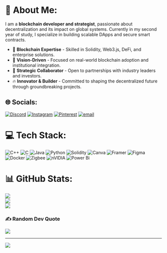 # 💫 About Me:
I am a **blockchain developer and strategist**, passionate about decentralization and its impact on global systems. Currently in my second year of study, I specialize in building scalable DApps and secure smart contracts.

- 🔗 **Blockchain Expertise** - Skilled in Solidity, Web3.js, DeFi, and enterprise solutions.
- 🚀 **Vision-Driven** - Focused on real-world blockchain adoption and institutional integration.
- 🤝 **Strategic Collaborator** - Open to partnerships with industry leaders and investors.
- 🔥 **Innovator & Builder** - Committed to shaping the decentralized future through groundbreaking projects.


## 🌐 Socials:
[![Discord](https://img.shields.io/badge/Discord-%237289DA.svg?logo=discord&logoColor=white)](https://discord.gg/@.kaniika) [![Instagram](https://img.shields.io/badge/Instagram-%23E4405F.svg?logo=Instagram&logoColor=white)](https://instagram.com/@kanekisfav) [![Pinterest](https://img.shields.io/badge/Pinterest-%23E60023.svg?logo=Pinterest&logoColor=white)](https://pinterest.com/@kashhh001) [![email](https://img.shields.io/badge/Email-D14836?logo=gmail&logoColor=white)](mailto:kashishkundu026@gmail.com) 

# 💻 Tech Stack:
![C++](https://img.shields.io/badge/c++-%2300599C.svg?style=for-the-badge&logo=c%2B%2B&logoColor=white) ![C](https://img.shields.io/badge/c-%2300599C.svg?style=for-the-badge&logo=c&logoColor=white) ![Java](https://img.shields.io/badge/java-%23ED8B00.svg?style=for-the-badge&logo=openjdk&logoColor=white) ![Python](https://img.shields.io/badge/python-3670A0?style=for-the-badge&logo=python&logoColor=ffdd54) ![Solidity](https://img.shields.io/badge/Solidity-%23363636.svg?style=for-the-badge&logo=solidity&logoColor=white) ![Canva](https://img.shields.io/badge/Canva-%2300C4CC.svg?style=for-the-badge&logo=Canva&logoColor=white) ![Framer](https://img.shields.io/badge/Framer-black?style=for-the-badge&logo=framer&logoColor=blue) ![Figma](https://img.shields.io/badge/figma-%23F24E1E.svg?style=for-the-badge&logo=figma&logoColor=white) ![Docker](https://img.shields.io/badge/docker-%230db7ed.svg?style=for-the-badge&logo=docker&logoColor=white) ![Zigbee](https://img.shields.io/badge/zigbee-%23EB0443.svg?style=for-the-badge&logo=zigbee&logoColor=white) ![nVIDIA](https://img.shields.io/badge/nVIDIA-%2376B900.svg?style=for-the-badge&logo=nVIDIA&logoColor=white) ![Power Bi](https://img.shields.io/badge/power_bi-F2C811?style=for-the-badge&logo=powerbi&logoColor=black)
# 📊 GitHub Stats:
![](https://github-readme-stats.vercel.app/api?username=kanekisfav&theme=dark&hide_border=false&include_all_commits=false&count_private=false)<br/>
![](https://nirzak-streak-stats.vercel.app/?user=kanekisfav&theme=dark&hide_border=false)<br/>
![](https://github-readme-stats.vercel.app/api/top-langs/?username=kanekisfav&theme=dark&hide_border=false&include_all_commits=false&count_private=false&layout=compact)

### ✍️ Random Dev Quote
![](https://quotes-github-readme.vercel.app/api?type=horizontal&theme=radical)

---
[![](https://visitcount.itsvg.in/api?id=kanekisfav&icon=0&color=0)](https://visitcount.itsvg.in)

<!-- Proudly created with GPRM ( https://gprm.itsvg.in ) -->
